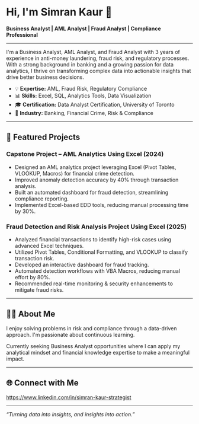 # Hi, I'm Simran Kaur 👋

**Business Analyst | AML Analyst | Fraud Analyst | Compliance Professional**

---

I'm a Business Analyst, AML Analyst, and Fraud Analyst with 3 years of experience in anti-money laundering, fraud risk, and regulatory processes. With a strong background in banking and a growing passion for data analytics, I thrive on transforming complex data into actionable insights that drive better business decisions.

- 💡 **Expertise:** AML, Fraud Risk, Regulatory Compliance
- 📊 **Skills:** Excel, SQL, Analytics Tools, Data Visualization
- 🎓 **Certification:** Data Analyst Certification, University of Toronto
- 🏦 **Industry:** Banking, Financial Crime, Risk & Compliance

---

## 🚀 Featured Projects

### Capstone Project – AML Analytics Using Excel (2024)
- Designed an AML analytics project leveraging Excel (Pivot Tables, VLOOKUP, Macros) for financial crime detection.
- Improved anomaly detection accuracy by 40% through transaction analysis.
- Built an automated dashboard for fraud detection, streamlining compliance reporting.
- Implemented Excel-based EDD tools, reducing manual processing time by 30%.

### Fraud Detection and Risk Analysis Project Using Excel (2025)
- Analyzed financial transactions to identify high-risk cases using advanced Excel techniques.
- Utilized Pivot Tables, Conditional Formatting, and VLOOKUP to classify transaction risk.
- Developed an interactive dashboard for fraud tracking.
- Automated detection workflows with VBA Macros, reducing manual effort by 80%.
- Recommended real-time monitoring & security enhancements to mitigate fraud risks.

---

## 👩‍💻 About Me

I enjoy solving problems in risk and compliance through a data-driven approach. I'm passionate about continuous learning.

Currently seeking Business Analyst opportunities where I can apply my analytical mindset and financial knowledge expertise to make a meaningful impact.

---

## 🌐 Connect with Me

https://www.linkedin.com/in/simran-kaur-strategist

---

_“Turning data into insights, and insights into action.”_
